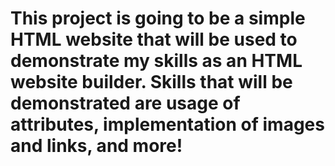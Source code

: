 # This project is going to be a simple HTML website that will be used to demonstrate my skills as an HTML website builder. Skills that will be demonstrated are usage of attributes, implementation of images and links, and more!